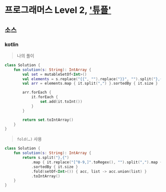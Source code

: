 # 프로그래머스 Level 2, ['튜플'](https://programmers.co.kr/learn/courses/30/lessons/64065)

## 소스

### kotlin

> 나의 풀이

```kotlin
class Solution {
    fun solution(s: String): IntArray {
        val set = mutableSetOf<Int>()
        val elements = s.replace("{{", "").replace("}}", "").split("},{")
        val arr = elements.map { it.split(",") }.sortedBy { it.size }

        arr.forEach {
            it.forEach { 
                set.add(it.toInt())
            }
        }

        return set.toIntArray()
    }
}
```

> `fold(…)` 사용

```kotlin
class Solution {
    fun solution(s: String): IntArray {
        return s.split("},{")
            .map { it.replace("[^0-9,]".toRegex(), "").split(",").map { it.toInt() } }
            .sortedBy { it.size }
            .fold(setOf<Int>()) { acc, list -> acc.union(list) }
            .toIntArray()
    }
}
```